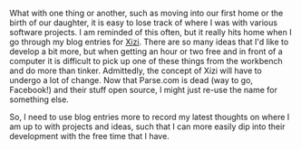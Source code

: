 What with one thing or another, such as moving into our first home or the birth of our daughter, it is easy to lose track of where I was with various software projects. I am reminded of this often, but it really hits home when I go through my blog entries for [Xizi](http://blog.xizi.info). There are so many ideas that I'd like to develop a bit more, but when getting an hour or two free and in front of a computer it is difficult to pick up one of these things from the workbench and do more than tinker. Admittedly, the concept of Xizi will have to undergo a lot of change. Now that Parse.com is dead (way to go, Facebook!) and their stuff open source, I might just re-use the name for something else.

So, I need to use blog entries more to record my latest thoughts on where I am up to with projects and ideas, such that I can more easily dip into their development with the free time that I have.
